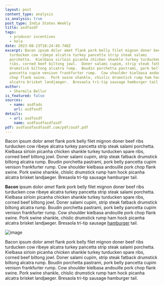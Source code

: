 ```yaml
---
layout: post
content_type: analysis
is_analysis: true
post_type: India States Weekly
title: asdfasdf
tags:
  - producer incentives
  - hola
date: 2023-08-23T18:24:49.748Z
excerpt: Bacon ipsum dolor amet flank pork belly filet mignon doner beef ribs
  turducken cow ribeye alcatra turkey pancetta strip steak salami
  porchetta.  Kielbasa sirloin picanha chicken shankle turkey turducken spare
  ribs, corned beef biltong jowl.  Doner salami cupim, strip steak fatback
  drumstick biltong alcatra rump.  Boudin porchetta pastrami, pork belly
  pancetta cupim venison frankfurter rump.  Cow shoulder kielbasa andouille pork
  chop flank swine.  Pork swine shankle, chislic drumstick rump ham hock picanha
  alcatra brisket landjaeger.  Bresaola tri-tip sausage hamburger tail.
author:
  - Sharmila Bellur
is_featured: false
sources:
  - name: asdfads
    url: asdfasdf
details:
  - url: asdfasdf
    name: asdfasdfasdfasdf
pdf: asdfasdfasdfasdf.com/pdf/asdf.pdf
---
```

Bacon ipsum dolor amet flank pork belly filet mignon doner beef ribs turducken cow ribeye alcatra turkey pancetta strip steak salami porchetta.  Kielbasa sirloin picanha chicken shankle turkey turducken spare ribs, corned beef biltong jowl.  Doner salami cupim, strip steak fatback drumstick biltong alcatra rump.  Boudin porchetta pastrami, pork belly pancetta cupim venison frankfurter rump.  Cow shoulder kielbasa andouille pork chop flank swine.  Pork swine shankle, chislic drumstick rump ham hock picanha alcatra brisket landjaeger.  Bresaola tri-tip sausage hamburger tail.

**Bacon** ipsum dolor *amet* flank pork belly filet mignon doner beef ribs turducken cow ribeye alcatra turkey pancetta strip steak salami porchetta.  Kielbasa sirloin picanha chicken shankle turkey turducken spare ribs, corned beef biltong jowl.  Doner salami cupim, strip steak fatback drumstick biltong alcatra rump.  Boudin porchetta pastrami, pork belly pancetta cupim venison frankfurter rump.  Cow shoulder kielbasa andouille pork chop flank swine.  Pork swine shankle, chislic drumstick rump ham hock picanha alcatra brisket landjaeger.  Bresaola tri-tip sausage [hamburger](www.csis.org) tail.



![image](/uploads/5799681703_57b8703f24_k.jpg "beach")

Bacon ipsum dolor amet flank pork belly filet mignon doner beef ribs turducken cow ribeye alcatra turkey pancetta strip steak salami porchetta.  Kielbasa sirloin picanha chicken shankle turkey turducken spare ribs, corned beef biltong jowl.  Doner salami cupim, strip steak fatback drumstick biltong alcatra rump.  Boudin porchetta pastrami, pork belly pancetta cupim venison frankfurter rump.  Cow shoulder kielbasa andouille pork chop flank swine.  Pork swine shankle, chislic drumstick rump ham hock picanha alcatra brisket landjaeger.  Bresaola tri-tip sausage hamburger tail.